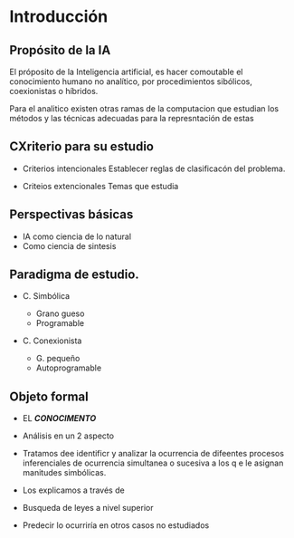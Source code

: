   
# Introducción

## Propósito de la IA
El próposito de la Inteligencia artificial, es hacer
comoutable el conocimiento humano no analítico, por
procedimientos sibólicos, coexionistas o híbridos.

Para el analitico existen otras ramas de la computacion
que estudian los métodos y las técnicas adecuadas para la represntación de estas


## CXriterio para su estudio

- Criterios intencionales
  Establecer reglas de clasificacón del problema.
  
- Criteios extencionales
  Temas que estudia
 
## Perspectivas básicas

- IA como ciencia de lo natural
- Como ciencia de sintesis


## Paradigma de estudio.

- C. Simbólica
  - Grano gueso
  - Programable

- C. Conexionista
  - G. pequeño
  - Autoprogramable

## Objeto formal

- EL ***CONOCIMENTO***
- Análisis en un 2 aspecto
- Tratamos dee identificr y analizar la ocurrencia de difeentes procesos inferenciales 
  de ocurrencia simultanea o sucesiva a los q e le asignan manitudes simbólicas.
 
 - Los explicamos a través de 
  - Busqueda de leyes a nivel superior
  - Predecir lo ocurriría en otros casos no estudiados

